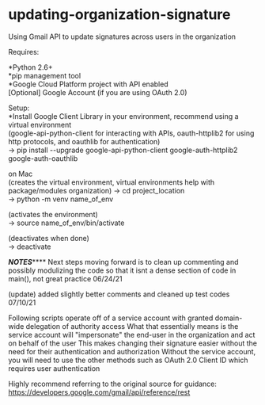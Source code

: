 # updating-organization-signature

Using Gmail API to update signatures across users in the organization  

Requires:  
  
*Python 2.6+  
*pip management tool  
*Google Cloud Platform project with API enabled  
[Optional] Google Account (if you are using OAuth 2.0)  

Setup:  
*Install Google Client Library in your environment, recommend using a virtual environment   
(google-api-python-client for interacting with APIs, oauth-httplib2 for using http protocols, and oauthlib for authentication)  
  -> pip install --upgrade google-api-python-client google-auth-httplib2 google-auth-oauthlib  

on Mac  
(creates the virtual environment, virtual environments help with package/modules organization)
  -> cd project_location  
  -> python -m venv name_of_env  

(activates the environment)  
  -> source name_of_env/bin/activate  

(deactivates when done)  
  -> deactivate  


*************NOTES*****************
Next steps moving forward is to clean up commenting and possibly modulizing the code so that it isnt a dense section of code in main(), not great practice
06/24/21

(update) added slightly better comments and cleaned up test codes
07/10/21

Following scripts operate off of a service account with granted domain-wide delegation of authority access
What that essentially means is the service account will "impersonate" the end-user in the organization and act on behalf of the user
This makes changing their signature easier without the need for their authentication and authorization
Without the service account, you will need to use the other methods such as OAuth 2.0 Client ID which requires user authentication

Highly recommend referring to the original source for guidance: https://developers.google.com/gmail/api/reference/rest
